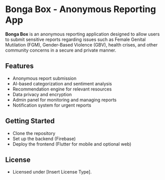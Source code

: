 # Bonga Box - Anonymous Reporting App

**Bonga Box** is an anonymous reporting application designed to allow users to submit sensitive reports regarding issues such as Female Genital Mutilation (FGM), Gender-Based Violence (GBV), health crises, and other community concerns in a secure and private manner.

## Features
- Anonymous report submission
- AI-based categorization and sentiment analysis
- Recommendation engine for relevant resources
- Data privacy and encryption
- Admin panel for monitoring and managing reports
- Notification system for urgent reports

## Getting Started
- Clone the repository
- Set up the backend (Firebase)
- Deploy the frontend (Flutter for mobile and optional web)

## License
- Licensed under [Insert License Type].